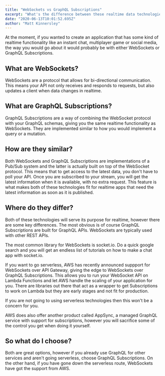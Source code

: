 ```yaml
---
title: "WebSockets vs GraphQL Subscriptions"
excerpt: "What's the difference between these realtime data technologies?"
date: "2020-06-13T10:01:52.695Z"
author: "Matt Kinnersley"
---
```


At the moment, if you wanted to create an application that has some kind of realtime functionality like an instant chat, multiplayer game or social media, the way you would go about it would probably be with either WebSockets or GraphQL Subscriptions.

## What are WebSockets?

WebSockets are a protocol that allows for bi-directional communication. This means your API not only receives and responds to requests, but also updates a client when data changes in realtime.

## What are GraphQL Subscriptions?

GraphQL Subscriptions are a way of combining the WebSocket protocol with your GraphQL schemas, giving you the same realtime functionality as WebSockets. They are implemented similar to how you would implement a query or a mutation.

## How are they similar?

Both WebSockets and GraphQL Subscriptions are implementations of a Pub/Sub system and the latter is actually built on top of the WebSocket protocol. This means that to get access to the latest data, you don't have to poll your API. Once you are subscribed to your stream, you will get the latest information when it is available, with no extra request. This feature is what makes both of these technologies fit for realtime apps that need the latest information as soon as it is published.

## Where do they differ?

Both of these technologies will serve its purpose for realtime, however there are some key differences. The most obvious is of course GraphQL Subscriptions are built for GraphQL APIs. WebSockets are typically used with other REST APIs.

The most common library for WebSockets is socket.io. Do a quick google search and you will get an endless list of tutorials on how to make a chat app with socket.io.

If you want to go serverless, AWS has recently announced suppport for WebSockets over API Gateway, giving the edge to WebSockets over GraphQL Subscriptions. This allows you to run your WebSocket API on Lambda Functions and let AWS handle the scaling of your application for you. There are libraries out there that act as a wrapper to get Subscriptions to work on Lambda but they are early stages and not fit for production.

If you are not going to using serverless technologies then this won't be a concern for you.

AWS does also offer another product called AppSync, a managed GraphQL service with support for subscriptions, however you will sacrifice some of the control you get when doing it yourself.

## So what do I choose?

Both are great options, however if you already use GraphQL for other services and aren't going serverless, choose GraphQL Subscriptions. On the other hand, if you have gone down the serverless route, WebSockets have got the support from AWS.
